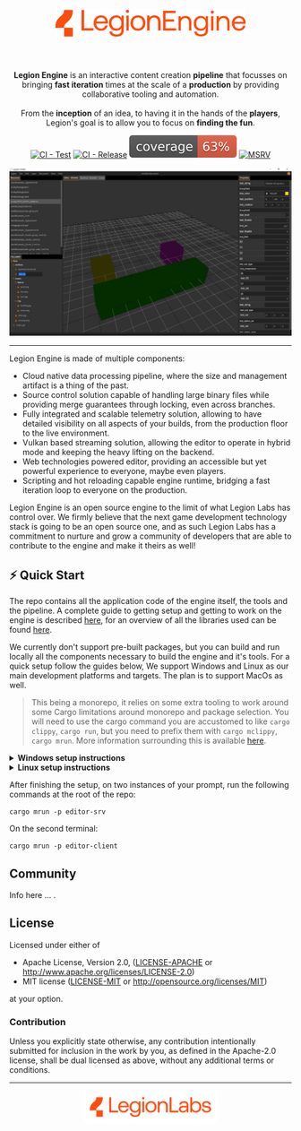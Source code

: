 <h1 align="center">
    <br/>
    <a href="https://legionengine.com"><img alt="Legion Engine" src="https://github.com/legion-labs/legion/raw/main/.github/images/legion-engine-logo.svg", width="340px" ></a>
    <br/>
    <br/>
</h1>

<p align="center">
    <b>Legion Engine</b> is an interactive content creation <b>pipeline</b> that focusses on bringing <b>fast iteration</b> times at the scale of a <b>production</b> by providing collaborative tooling and automation.
    <br/>
    <br/>
    From the <b>inception</b> of an idea, to having it in the hands of the <b>players</b>, Legion's goal is to allow you to focus on <b>finding the fun</b>.
    <br/>
</p>

<p align="center">
    <a href="https://github.com/legion-labs/legion/actions/workflows/ci_test.yml"><img src="https://github.com/legion-labs/legion/actions/workflows/ci_test.yml/badge.svg" alt="CI - Test" style="max-width: 100%;"></a>
    <a href="https://github.com/legion-labs/legion/actions/workflows/release.yml"><img src="https://github.com/legion-labs/legion/actions/workflows/release.yml/badge.svg" alt="CI - Release" style="max-width: 100%;"></a>
    <a href="https://cov.legionengine.com/index.html" rel="nofollow"><img src="https://github.com/legion-labs/legion/raw/main/.github/images/coverage.svg" alt="Coverage"  style="max-width: 100%;"></a>
    <a href="https://www.rust-lang.org/tools/install"><img src="https://img.shields.io/badge/msrv-1.58.1-green" alt="MSRV" style="max-width: 100%;"></a></p>
</p>

<p align="center">
   <img alt="Legion Engine" src="https://github.com/legion-labs/legion/raw/main/.github/images/snapshot.png" style="max-width: 100%;">
</p>

---

Legion Engine is made of multiple components:

- Cloud native data processing pipeline, where the size and management artifact is a thing of the past.
- Source control solution capable of handling large binary files while providing merge guarantees through locking, even across branches.
- Fully integrated and scalable telemetry solution, allowing to have detailed visibility on all aspects of your builds, from the production floor to the live environment.
- Vulkan based streaming solution, allowing the editor to operate in hybrid mode and keeping the heavy lifting on the backend.
- Web technologies powered editor, providing an accessible but yet powerful experience to everyone, maybe even players.
- Scripting and hot reloading capable engine runtime, bridging a fast iteration loop to everyone on the production.

Legion Engine is an open source engine to the limit of what Legion Labs has control over. We firmly believe that the next game development technology stack is going to be an open source one, and as such Legion Labs has a commitment to nurture and grow a community of developers that are able to contribute to the engine and make it theirs as well!

## ⚡️ Quick Start

The repo contains all the application code of the engine itself, the tools and the pipeline. A complete guide to getting setup and getting to work on the engine is described [here](https://book.legionengine.com), for an overview of all the libraries used can be found [here](https://api.legionengine.com).

We currently don't support pre-built packages, but you can build and run locally all the components necessary to build the engine and it's tools. For a quick setup follow the guides below, We support Windows and Linux as our main development platforms and targets. The plan is to support MacOs as well.

> This being a monorepo, it relies on some extra tooling to work around some Cargo limitations around monorepo and package selection. You will need to use the cargo command you are accustomed to like `cargo clippy`, `cargo run`, but you need to prefix them with `cargo mclippy`, `cargo mrun`. More information surrounding this is available [here](https://book.legionengine.com/link_to_monorepo_tooling).

<details><summary><b>Windows setup instructions</b></summary>

First you need to have a valid Visual Studio 2019 or above toolchain installed, if you don't you can install the [Visual Studio build tools](https://aka.ms/vs/17/release/vs_BuildTools.exe) instead with `Desktop Development with C++` packages. For the remaining dependencies we recommend using [scoop](https://scoop.sh/) to install the necessary dependencies:

- on a powershell prompt (locate and select powershell on the Start menu)

```powershell
Invoke-Expression (New-Object System.Net.WebClient).DownloadString('https://get.scoop.sh')
```

- if you get an error you might need to change the execution policy with, the repeat the previous step:

```
Set-ExecutionPolicy RemoteSigned -scope CurrentUser
```

- Add Legion Labs bucket and the extras bucket

```powershell
scoop bucket add legion-labs https://github.com/legion-labs/scoop-bucket
scoop bucket add extras
```

- install Rust dependencies by running the following commands on a powershell prompt:

```powershell
scoop install rustup-msvc
scoop install legion-labs/vulkan
scoop install cmake
scoop install ninja
scoop install nasm
```

- Install the front end dependencies by running the following commands on a powershell prompt:

```powershell
scoop install nvm
scoop install protobuf
nvm install 16.10.0
nvm use 16.10.0
npm -g i pnpm
```

</details>

<details><summary><b>Linux setup instructions</b></summary>

Linux steps here.

</details>

After finishing the setup, on two instances of your prompt, run the following commands at the root of the repo:

```
cargo mrun -p editor-srv
```

On the second terminal:

```
cargo mrun -p editor-client
```

## Community

Info here ... .

## License

Licensed under either of

- Apache License, Version 2.0, ([LICENSE-APACHE](LICENSE-APACHE) or http://www.apache.org/licenses/LICENSE-2.0)
- MIT license ([LICENSE-MIT](LICENSE-MIT) or http://opensource.org/licenses/MIT)

at your option.

### Contribution

Unless you explicitly state otherwise, any contribution intentionally submitted for inclusion in the work by you, as defined in the Apache-2.0 license, shall be dual licensed as above, without any
additional terms or conditions.

---

<p align="center">
    <a href="https://legionlabs.com"><img alt="Legion Labs" src="https://github.com/legion-labs/legion/raw/main/.github/images/legion-labs-logo.svg", width="240px" ></a>
</p>
